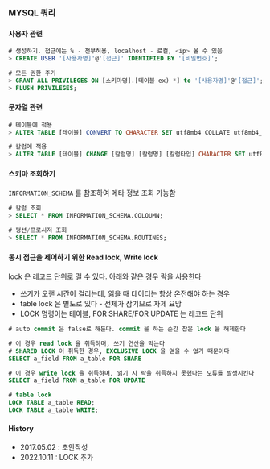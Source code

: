 ### MYSQL 쿼리

#### 사용자 관련
```sql
# 생성하기. 접근에는 % - 전부허용, localhost - 로컬, <ip> 올 수 있음
> CREATE USER '[사용자명]'@'[접근]' IDENTIFIED BY '[비밀번호]';

# 모든 권한 주기
> GRANT ALL PRIVILEGES ON [스키마명].[테이블 ex) *] to '[사용자명]'@'[접근]';
> FLUSH PRIVILEGES;
```

#### 문자열 관련
```sql
# 테이블에 적용
> ALTER TABLE [테이블] CONVERT TO CHARACTER SET utf8mb4 COLLATE utf8mb4_unicode_ci;

# 칼럼에 적용
> ALTER TABLE [테이블] CHANGE [칼럼명] [칼럼명] [칼럼타입] CHARACTER SET utf8mb4 COLLATE utf8mb4_unicode_ci;
```
#### 스키마 조회하기
`INFORMATION_SCHEMA` 를 참조하여 메타 정보 조회 가능함
```sql
# 칼럼 조회
> SELECT * FROM INFORMATION_SCHEMA.COLOUMN;

# 펑션/프로시저 조회
> SELECT * FROM INFORMATION_SCHEMA.ROUTINES;
```

#### 동시 접근을 제어하기 위한 Read lock, Write lock
lock 은 레코드 단위로 걸 수 있다. 아래와 같은 경우 락을 사용한다
- 쓰기가 오랜 시간이 걸리는데, 읽을 때 데이터는 항상 온전해야 하는 경우
- table lock 은 별도로 있다 - 전체가 잠기므로 자제 요망
- LOCK 명령어는 테이블, FOR SHARE/FOR UPDATE 는 레코드 단위

```sql
# auto commit 은 false로 해둔다. commit 을 하는 순간 잡은 lock 을 해제한다

# 이 경우 read lock 을 취득하며, 쓰기 연산을 막는다
# SHARED LOCK 이 취득한 경우, EXCLUSIVE LOCK 을 얻을 수 없기 때문이다
SELECT a_field FROM a_table FOR SHARE

# 이 경우 write lock 을 취득하며, 읽기 시 락을 취득하지 못했다는 오류를 발생시킨다
SELECT a_field FROM a_table FOR UPDATE

# table lock
LOCK TABLE a_table READ;
LOCK TABLE a_table WRITE;
```

#### History
- 2017.05.02 : 초안작성
- 2022.10.11 : LOCK 추가
